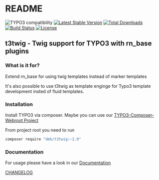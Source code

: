 # README

![TYPO3 compatibility](https://img.shields.io/badge/TYPO3-8.7%20%7C%209.5-orange?maxAge=3600&style=flat-square&logo=typo3)
[![Latest Stable Version](https://img.shields.io/packagist/v/dmk/t3twig.svg?maxAge=3600&style=flat-square&logo=composer)](https://packagist.org/packages/dmk/t3twig)
[![Total Downloads](https://img.shields.io/packagist/dt/dmk/t3twig.svg?maxAge=3600&style=flat-square)](https://packagist.org/packages/dmk/t3twig)
[![Build Status](https://img.shields.io/github/workflow/status/DMKEBUSINESSGMBH/typo3-t3twig/PHP-CI.svg?maxAge=3600&style=flat-square&logo=github-actions)](https://github.com/DMKEBUSINESSGMBH/typo3-t3twig/actions?query=workflow%3APHP-CI)
[![License](https://img.shields.io/packagist/l/dmk/t3twig.svg?maxAge=3600&style=flat-square&logo=gnu)](https://packagist.org/packages/dmk/t3twig)

## t3twig - Twig support for TYPO3 with rn_base plugins
### What is it for?
Extend rn_base for using twig templates instead of marker templates

It's also possible to use t3twig as template enginge for Typo3 template development insted of fluid templates.
### Installation
Install TYPO3 via composer. Maybe you can use our [TYPO3-Composer-Webroot Project](https://github.com/DMKEBUSINESSGMBH/typo3-composer-webroot)

From project root you need to run
```bash
composer require "dmk/t3twig:~2.0"
```

### Documentation

For usage please have a look in our [Documentation](Documentation/README.md)

[CHANGELOG](CHANGELOG.md)
